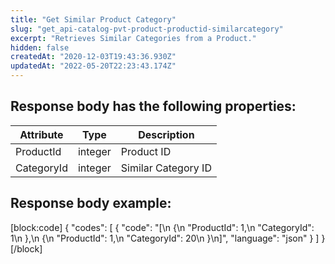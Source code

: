 ```yaml
---
title: "Get Similar Product Category"
slug: "get_api-catalog-pvt-product-productid-similarcategory"
excerpt: "Retrieves Similar Categories from a Product."
hidden: false
createdAt: "2020-12-03T19:43:36.930Z"
updatedAt: "2022-05-20T22:23:43.174Z"
---
```

## Response body has the following properties:

| Attribute       | Type    | Description     |
| --------------- | ------- | --------------- |
| ProductId | integer | Product ID      |
| CategoryId | integer | Similar Category ID |

## Response body example:
[block:code]
{
  "codes": [
    {
      "code": "[\n    {\n        \"ProductId\": 1,\n        \"CategoryId\": 1\n    },\n    {\n        \"ProductId\": 1,\n        \"CategoryId\": 20\n    }\n]",
      "language": "json"
    }
  ]
}
[/block]